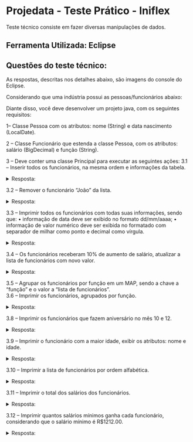 # Projedata - Teste Prático - Iniflex

Teste técnico consiste em fazer diversas manipulações de dados.

## Ferramenta Utilizada: Eclipse

## Questões do teste técnico:

As respostas, descritas nos detalhes abaixo, são imagens do console do Eclipse.

Considerando que uma indústria possui as pessoas/funcionários abaixo:

Diante disso, você deve desenvolver um projeto java, com os seguintes requisitos:

1– Classe Pessoa com os atributos: nome (String) e data nascimento (LocalDate).

2 – Classe Funcionário que estenda a classe Pessoa, com os atributos: salário (BigDecimal) e função (String).

3 – Deve conter uma classe Principal para executar as seguintes ações:
3.1 – Inserir todos os funcionários, na mesma ordem e informações da tabela.
<details>
  <summary>
    Resposta:
  </summary>
  <img src="./3-01-03 - Lista completa.png"/>
  
  
</details>

3.2 – Remover o funcionário “João” da lista.
<details>
  <summary>
    Resposta:
  </summary>
  <img src="./3-02 - Sem joao.png"/>
  
  
</details>

3.3 – Imprimir todos os funcionários com todas suas informações, sendo que:
• informação de data deve ser exibido no formato dd/mm/aaaa;
• informação de valor numérico deve ser exibida no formatado com separador de milhar como ponto e decimal como vírgula.

<details>
  <summary>
    Resposta:
  </summary>
  <img src="./3-01-03 - Lista completa.png"/>
  
  
</details>

3.4 – Os funcionários receberam 10% de aumento de salário, atualizar a lista de funcionários com novo valor.

<details>
  <summary>
    Resposta:
  </summary>
  <img src="./3-04 - Aumento de 10 porcento.png"/>
  
  
</details>


3.5 – Agrupar os funcionários por função em um MAP, sendo a chave a “função” e o valor a “lista de funcionários”.<br>
3.6 – Imprimir os funcionários, agrupados por função.

<details>
  <summary>
    Resposta:
  </summary>
  <img src="./3-05-06 - Lista agrupada por funcao.png"/>
  
  
</details>

3.8 – Imprimir os funcionários que fazem aniversário no mês 10 e 12.

<details>
  <summary>
    Resposta:
  </summary>
  <img src="./3-08 - Aniversarios mes 10 e 12.png"/>
  
  
</details>

3.9 – Imprimir o funcionário com a maior idade, exibir os atributos: nome e idade.

<details>
  <summary>
    Resposta:
  </summary>
  <img src="./3-09 - Funcionario mais velho.png"/>
  
  
</details>

3.10 – Imprimir a lista de funcionários por ordem alfabética.

<details>
  <summary>
    Resposta:
  </summary>
  <img src="./3-10 - Ordenacao por ordem alfabetica.png"/>
  
  
</details>

3.11 – Imprimir o total dos salários dos funcionários.

<details>
  <summary>
    Resposta:
  </summary>
  <img src="./3-11 - Total salarios.png"/>
  
  
</details>

3.12 – Imprimir quantos salários mínimos ganha cada funcionário, considerando que o salário mínimo é R$1212.00.

<details>
  <summary>
    Resposta:
  </summary>
  <img src="./3-12 - Quantidade de salarios minimos.png"/>
  
  
</details>

